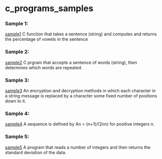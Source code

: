 # c_programs_samples
### Sample 1: 

[sample1](https://github.com/NourJardali/c_programs_samples/blob/main/sample1.c) C function that takes a sentence (string) and computes and returns the percentage of vowels in the sentence

### Sample 2: 

[sample2](https://github.com/NourJardali/c_programs_samples/blob/main/sample2.c) C prgram that accepts a sentence of words (string), then determines which words are repeated.

### Sample 3: 

[sample3](https://github.com/NourJardali/c_programs_samples/blob/main/sample3.c) An encryption and decryption methods in which each character in a string message is replaced by a character some fixed number of positions down to it.

### Sample 4: 

[sample4](https://github.com/NourJardali/c_programs_samples/blob/main/sample4.c) A sequence is defined by An = (n+1)/(2*n*n) for positive integers n.

### Sample 5: 

[sample5](https://github.com/NourJardali/c_programs_samples/blob/main/sample5.c) A program that reads a number of integers and then returns the standard deviation of the data.
